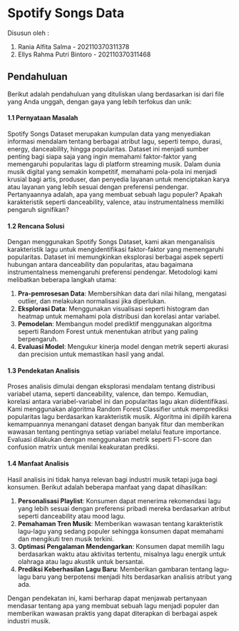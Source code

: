 # Spotify Songs Data
Disusun oleh :
1. Rania Alfita Salma - 202110370311378
2. Ellys Rahma Putri Bintoro - 202110370311468

## Pendahuluan
Berikut adalah pendahuluan yang dituliskan ulang berdasarkan isi dari file yang Anda unggah, dengan gaya yang lebih terfokus dan unik:

#### 1.1 Pernyataan Masalah
Spotify Songs Dataset merupakan kumpulan data yang menyediakan informasi mendalam tentang berbagai atribut lagu, seperti tempo, durasi, energy, danceability, hingga popularitas. Dataset ini menjadi sumber penting bagi siapa saja yang ingin memahami faktor-faktor yang memengaruhi popularitas lagu di platform streaming musik. Dalam dunia musik digital yang semakin kompetitif, memahami pola-pola ini menjadi krusial bagi artis, produser, dan penyedia layanan untuk menciptakan karya atau layanan yang lebih sesuai dengan preferensi pendengar. Pertanyaannya adalah, apa yang membuat sebuah lagu populer? Apakah karakteristik seperti danceability, valence, atau instrumentalness memiliki pengaruh signifikan?

#### 1.2 Rencana Solusi
Dengan menggunakan Spotify Songs Dataset, kami akan menganalisis karakteristik lagu untuk mengidentifikasi faktor-faktor yang memengaruhi popularitas. Dataset ini memungkinkan eksplorasi berbagai aspek seperti hubungan antara danceability dan popularitas, atau bagaimana instrumentalness memengaruhi preferensi pendengar. Metodologi kami melibatkan beberapa langkah utama:
1. **Pra-pemrosesan Data**: Membersihkan data dari nilai hilang, mengatasi outlier, dan melakukan normalisasi jika diperlukan.
2. **Eksplorasi Data**: Menggunakan visualisasi seperti histogram dan heatmap untuk memahami pola distribusi dan korelasi antar variabel.
3. **Pemodelan**: Membangun model prediktif menggunakan algoritma seperti Random Forest untuk menentukan atribut yang paling berpengaruh.
4. **Evaluasi Model**: Mengukur kinerja model dengan metrik seperti akurasi dan precision untuk memastikan hasil yang andal.

#### 1.3 Pendekatan Analisis
Proses analisis dimulai dengan eksplorasi mendalam tentang distribusi variabel utama, seperti danceability, valence, dan tempo. Kemudian, korelasi antara variabel-variabel ini dan popularitas lagu akan diidentifikasi. Kami menggunakan algoritma Random Forest Classifier untuk memprediksi popularitas lagu berdasarkan karakteristik musik. Algoritma ini dipilih karena kemampuannya menangani dataset dengan banyak fitur dan memberikan wawasan tentang pentingnya setiap variabel melalui feature importance. Evaluasi dilakukan dengan menggunakan metrik seperti F1-score dan confusion matrix untuk menilai keakuratan prediksi.

#### 1.4 Manfaat Analisis
Hasil analisis ini tidak hanya relevan bagi industri musik tetapi juga bagi konsumen. Berikut adalah beberapa manfaat yang dapat dihasilkan:
1. **Personalisasi Playlist**: Konsumen dapat menerima rekomendasi lagu yang lebih sesuai dengan preferensi pribadi mereka berdasarkan atribut seperti danceability atau mood lagu.
2. **Pemahaman Tren Musik**: Memberikan wawasan tentang karakteristik lagu-lagu yang sedang populer sehingga konsumen dapat memahami dan mengikuti tren musik terkini.
3. **Optimasi Pengalaman Mendengarkan**: Konsumen dapat memilih lagu berdasarkan waktu atau aktivitas tertentu, misalnya lagu energik untuk olahraga atau lagu akustik untuk bersantai.
4. **Prediksi Keberhasilan Lagu Baru**: Memberikan gambaran tentang lagu-lagu baru yang berpotensi menjadi hits berdasarkan analisis atribut yang ada.

Dengan pendekatan ini, kami berharap dapat menjawab pertanyaan mendasar tentang apa yang membuat sebuah lagu menjadi populer dan memberikan wawasan praktis yang dapat diterapkan di berbagai aspek industri musik.

